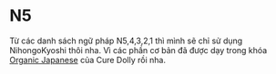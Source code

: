 # N5

Từ các danh sách ngữ pháp N5,4,3,2,1 thì mình sẽ chỉ sử dụng NihongoKyoshi thôi nha. Vì các phần cơ bản đã được dạy trong khóa [Organic Japanese]() của Cure Dolly rồi nha.
